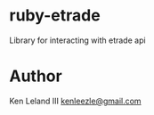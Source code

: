 ruby-etrade
===========

Library for interacting with etrade api


Author
===========
Ken Leland III
kenleezle@gmail.com
